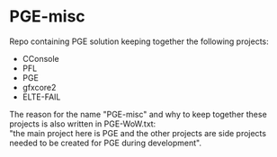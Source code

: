 # PGE-misc
Repo containing PGE solution keeping together the following projects:
 - CConsole
 - PFL
 - PGE
 - gfxcore2
 - ELTE-FAIL
 
The reason for the name "PGE-misc" and why to keep together these projects is also written in PGE-WoW.txt:<br/>
"the main project here is PGE and the other projects are side projects needed to be created for PGE during development".
